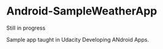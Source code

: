 # Android-SampleWeatherApp
Still in progress

Sample app taught in Udacity Developing ANdroid Apps.
